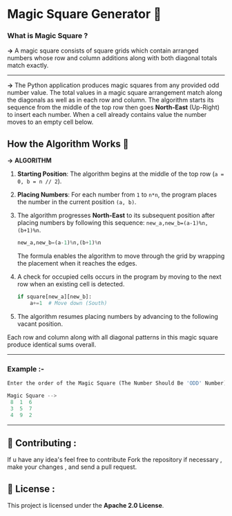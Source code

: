 # Magic Square Generator 🔢

### What is Magic Square ?
**→** A magic square consists of square grids which contain arranged numbers whose row and column additions along with both diagonal totals match exactly.

---

**→** The Python application produces magic squares from any provided odd number value. The total values in a magic square arrangement match along the diagonals as well as in each row and column. The algorithm starts its sequence from the middle of the top row then goes **North-East** (Up-Right) to insert each number. When a cell already contains value the number moves to an empty cell below.

## How the Algorithm Works 🔄
**→** **ALGORITHM**

1. **Starting Position**: The algorithm begins at the middle of the top row (`a = 0, b = n // 2`).

2. **Placing Numbers**: For each number from `1` to `n*n`, the program places the number in the current position `(a, b)`.

3. The algorithm progresses **North-East** to its subsequent position after placing numbers by following this sequence: `new_a,new_b=(a-1)%n,(b+1)%n`.

    ```python
    new_a,new_b=(a-1)%n,(b+1)%n
    ```

    The formula enables the algorithm to move through the grid by wrapping the placement when it reaches the edges.

4. A check for occupied cells occurs in the program by moving to the next row when an existing cell is detected.

    ```python
    if square[new_a][new_b]:
        a+=1  # Move down (South)
    ```

5. The algorithm resumes placing numbers by advancing to the following vacant position.

Each row and column along with all diagonal patterns in this magic square produce identical sums overall.

---
### Example :- 
```python 
Enter the order of the Magic Square (The Number Should Be 'ODD' Number) -->  3

Magic Square --> 
 8  1  6
 3  5  7
 4  9  2
```

---
## 🤝 Contributing :

If u have any idea's feel free to contribute
Fork the repository if necessary , make your changes , and send a pull request.



## 📜 License :

This project is licensed under the **Apache 2.0 License**.



